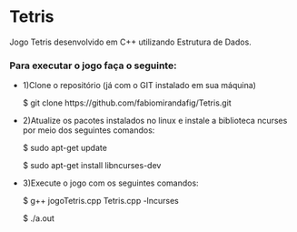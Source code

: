 # Tetris
 Jogo Tetris desenvolvido em C++ utilizando Estrutura de Dados.
 
### Para executar o jogo faça o seguinte:
<ul>
<li><p>1)Clone o repositório (já com o GIT instalado em sua máquina)<p> $ git clone https://github.com/fabiomirandafig/Tetris.git</p></p></li>

<li>2)Atualize os pacotes instalados no linux e instale a biblioteca ncurses por meio dos seguintes comandos: <p>$ sudo apt-get update</p>
<p>$ sudo apt-get install libncurses-dev</p></li>

<li><p>3)Execute o jogo com os seguintes comandos:</p><p> $ g++ jogoTetris.cpp Tetris.cpp -lncurses</p>

<p>$ ./a.out</p></li>
</ul>
